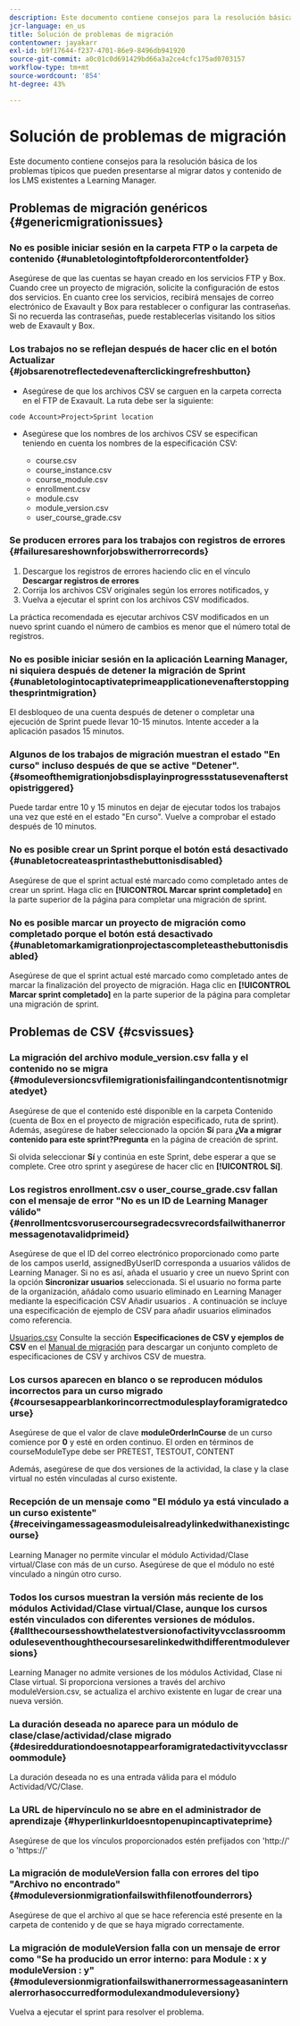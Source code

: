 ```yaml
---
description: Este documento contiene consejos para la resolución básica de los problemas típicos que pueden presentarse al migrar datos y contenido de los LMS existentes a Learning Manager.
jcr-language: en_us
title: Solución de problemas de migración
contentowner: jayakarr
exl-id: b9f17644-f237-4701-86e9-8496db941920
source-git-commit: a0c01c0d691429bd66a3a2ce4cfc175ad0703157
workflow-type: tm+mt
source-wordcount: '854'
ht-degree: 43%

---
```


# Solución de problemas de migración

Este documento contiene consejos para la resolución básica de los problemas típicos que pueden presentarse al migrar datos y contenido de los LMS existentes a Learning Manager.

## Problemas de migración genéricos {#genericmigrationissues}

### No es posible iniciar sesión en la carpeta FTP o la carpeta de contenido {#unabletologintoftpfolderorcontentfolder}

Asegúrese de que las cuentas se hayan creado en los servicios FTP y Box. Cuando cree un proyecto de migración, solicite la configuración de estos dos servicios. En cuanto cree los servicios, recibirá mensajes de correo electrónico de Exavault y Box para restablecer o configurar las contraseñas. Si no recuerda las contraseñas, puede restablecerlas visitando los sitios web de Exavault y Box.

### Los trabajos no se reflejan después de hacer clic en el botón Actualizar {#jobsarenotreflectedevenafterclickingrefreshbutton}

* Asegúrese de que los archivos CSV se carguen en la carpeta correcta en el FTP de Exavault. La ruta debe ser la siguiente:

`code Account>Project>Sprint location`

* Asegúrese que los nombres de los archivos CSV se especifican teniendo en cuenta los nombres de la especificación CSV:

   * course.csv
   * course_instance.csv
   * course_module.csv
   * enrollment.csv
   * module.csv
   * module_version.csv
   * user_course_grade.csv

### Se producen errores para los trabajos con registros de errores {#failuresareshownforjobswitherrorrecords}

1. Descargue los registros de errores haciendo clic en el vínculo **Descargar registros de errores**
1. Corrija los archivos CSV originales según los errores notificados, y
1. Vuelva a ejecutar el sprint con los archivos CSV modificados.

La práctica recomendada es ejecutar archivos CSV modificados en un nuevo sprint cuando el número de cambios es menor que el número total de registros.

### No es posible iniciar sesión en la aplicación Learning Manager, ni siquiera después de detener la migración de Sprint {#unabletologintocaptivateprimeapplicationevenafterstoppingthesprintmigration}

El desbloqueo de una cuenta después de detener o completar una ejecución de Sprint puede llevar 10-15 minutos. Intente acceder a la aplicación pasados 15 minutos.

### Algunos de los trabajos de migración muestran el estado &quot;En curso&quot; incluso después de que se active &quot;Detener&quot;. {#someofthemigrationjobsdisplayinprogressstatusevenafterstopistriggered}

Puede tardar entre 10 y 15 minutos en dejar de ejecutar todos los trabajos una vez que esté en el estado &quot;En curso&quot;. Vuelve a comprobar el estado después de 10 minutos.

### No es posible crear un Sprint porque el botón está desactivado {#unabletocreateasprintasthebuttonisdisabled}

Asegúrese de que el sprint actual esté marcado como completado antes de crear un sprint. Haga clic en **[!UICONTROL Marcar sprint completado]** en la parte superior de la página para completar una migración de sprint.

### No es posible marcar un proyecto de migración como completado porque el botón está desactivado {#unabletomarkamigrationprojectascompleteasthebuttonisdisabled}

Asegúrese de que el sprint actual esté marcado como completado antes de marcar la finalización del proyecto de migración. Haga clic en **[!UICONTROL Marcar sprint completado]** en la parte superior de la página para completar una migración de sprint.

## Problemas de CSV {#csvissues}

### La migración del archivo module_version.csv falla y el contenido no se migra {#moduleversioncsvfilemigrationisfailingandcontentisnotmigratedyet}

Asegúrese de que el contenido esté disponible en la carpeta Contenido (cuenta de Box en el proyecto de migración especificado, ruta de sprint). Además, asegúrese de haber seleccionado la opción **Sí** para **¿Va a migrar contenido para este sprint?Pregunta** en la página de creación de sprint.

Si olvida seleccionar **Sí** y continúa en este Sprint, debe esperar a que se complete. Cree otro sprint y asegúrese de hacer clic en **[!UICONTROL Sí]**.

### Los registros enrollment.csv o user_course_grade.csv fallan con el mensaje de error &quot;No es un ID de Learning Manager válido&quot; {#enrollmentcsvorusercoursegradecsvrecordsfailwithanerrormessagenotavalidprimeid}

Asegúrese de que el ID del correo electrónico proporcionado como parte de los campos userId, assignedByUserID corresponda a usuarios válidos de Learning Manager. Si no es así, añada el usuario y cree un nuevo Sprint con la opción **Sincronizar usuarios** seleccionada. Si el usuario no forma parte de la organización, añádalo como usuario eliminado en Learning Manager mediante la especificación CSV Añadir usuarios . A continuación se incluye una especificación de ejemplo de CSV para añadir usuarios eliminados como referencia.

[Usuarios.csv](assets/users.zip) Consulte la sección **Especificaciones de CSV y ejemplos de CSV** en el [Manual de migración](../integration-admin/feature-summary/migration-manual.md) para descargar un conjunto completo de especificaciones de CSV y archivos CSV de muestra.

### Los cursos aparecen en blanco o se reproducen módulos incorrectos para un curso migrado {#coursesappearblankorincorrectmodulesplayforamigratedcourse}

Asegúrese de que el valor de clave **moduleOrderInCourse** de un curso comience por **0** y esté en orden continuo. El orden en términos de courseModuleType debe ser PRETEST, TESTOUT, CONTENT

Además, asegúrese de que dos versiones de la actividad, la clase y la clase virtual no estén vinculadas al curso existente.

### Recepción de un mensaje como &quot;El módulo ya está vinculado a un curso existente&quot; {#receivingamessageasmoduleisalreadylinkedwithanexistingcourse}

Learning Manager no permite vincular el módulo Actividad/Clase virtual/Clase con más de un curso. Asegúrese de que el módulo no esté vinculado a ningún otro curso.

### Todos los cursos muestran la versión más reciente de los módulos Actividad/Clase virtual/Clase, aunque los cursos estén vinculados con diferentes versiones de módulos. {#allthecoursesshowthelatestversionofactivityvcclassroommoduleseventhoughthecoursesarelinkedwithdifferentmoduleversions}

Learning Manager no admite versiones de los módulos Actividad, Clase ni Clase virtual. Si proporciona versiones a través del archivo moduleVersion.csv, se actualiza el archivo existente en lugar de crear una nueva versión.

### La duración deseada no aparece para un módulo de clase/clase/actividad/clase migrado {#desireddurationdoesnotappearforamigratedactivityvcclassroommodule}

La duración deseada no es una entrada válida para el módulo Actividad/VC/Clase.

### La URL de hipervínculo no se abre en el administrador de aprendizaje {#hyperlinkurldoesntopenupincaptivateprime}

Asegúrese de que los vínculos proporcionados estén prefijados con &#39;http://&#39; o &#39;https://&#39;

### La migración de moduleVersion falla con errores del tipo &quot;Archivo no encontrado&quot; {#moduleversionmigrationfailswithfilenotfounderrors}

Asegúrese de que el archivo al que se hace referencia esté presente en la carpeta de contenido y de que se haya migrado correctamente.

### La migración de moduleVersion falla con un mensaje de error como &quot;Se ha producido un error interno: para Module : x y moduleVersion : y&quot; {#moduleversionmigrationfailswithanerrormessageasaninternalerrorhasoccurredformodulexandmoduleversiony}

Vuelva a ejecutar el sprint para resolver el problema.
